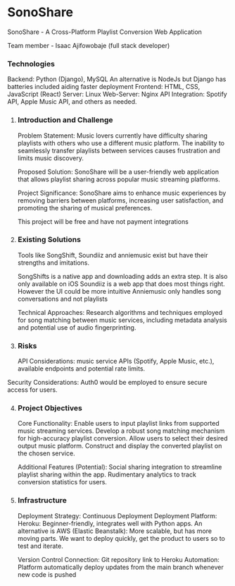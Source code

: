 <h1>SonoShare</h1> 
SonoShare - A Cross-Platform Playlist Conversion Web Application

Team member - Isaac Ajifowobaje (full stack developer)

<h3>Technologies</h3>
	
Backend: Python (Django), MySQL
		An alternative is NodeJs but Django has batteries included aiding faster deployment
	Frontend: HTML, CSS, JavaScript (React)
	Server: Linux
	Web-Server: Nginx
	API Integration: Spotify API, Apple Music API, and others as needed.


1. <h3>Introduction and Challenge</h3>
	
 	Problem Statement: Music lovers currently have difficulty sharing playlists with others who use a different music platform. The inability to seamlessly transfer playlists between services causes frustration and limits music discovery.
	
 	Proposed Solution: SonoShare will be a user-friendly web application that allows playlist sharing across popular music streaming platforms.
	
 	Project Significance: SonoShare aims to enhance music experiences by removing barriers between platforms, increasing user satisfaction, and promoting the sharing of musical preferences.
	
 	This project will be free and have not payment integrations


3. <h3>Existing Solutions</h3> Tools like SongShift, Soundiiz and  anniemusic exist but have their strengths and imitations.

	SongShifts is a native app and downloading adds an extra step. It is also only available on iOS
	Soundiiz is a web app that does most things right. However the UI could be more intuitive
	Anniemusic only handles song conversations and not playlists

	Technical Approaches: Research algorithms and techniques employed for song matching between music services, including metadata analysis and potential use of audio fingerprinting.


4. <h3>Risks</h3>
	API Considerations: music service APIs (Spotify, Apple Music, etc.), available endpoints and potential rate limits.
Security Considerations: Auth0 would be employed to ensure secure access for users.


4. <h3>Project Objectives</h3>
	
 	Core Functionality:
		Enable users to input playlist links from supported music streaming services.
		Develop a robust song matching mechanism for high-accuracy playlist conversion.
		Allow users to select their desired output music platform.
		Construct and display the converted playlist on the chosen service.
	
 	Additional Features (Potential):
		Social sharing integration to streamline playlist sharing within the app.
		Rudimentary analytics to track conversion statistics for users.


5. <h3>Infrastructure</h3>
	
 	Deployment Strategy: Continuous Deployment
	Deployment Platform: Heroku: Beginner-friendly, integrates well with Python apps.
		An alternative is AWS (Elastic Beanstalk): More scalable, but has more moving parts. We want to deploy quickly, get the product to users so to test and iterate.

	Version Control Connection: Git repository link to Heroku
Automation: Platform automatically deploy updates from the main branch whenever new code is pushed



